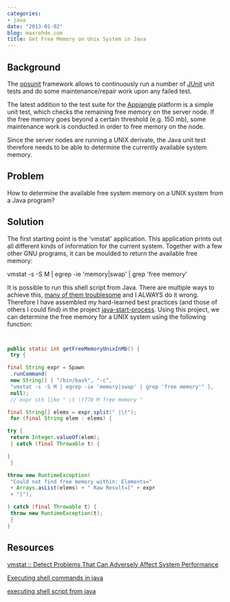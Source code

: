 ```yaml
---
categories:
- java
date: "2013-01-02"
blog: maxrohde.com
title: Get Free Memory on Unix System in Java
---
```


## Background

The [opsunit](https://github.com/mxro/opsunit) framework allows to continuously run a number of [JUnit](http://junit.sourceforge.net/) unit tests and do some maintenance/repair work upon any failed test.

The latest addition to the test suite for the [Appjangle](http://appjangle.com) platform is a simple unit test, which checks the remaining free memory on the server node. If the free memory goes beyond a certain threshold (e.g. 150 mb), some maintenance work is conducted in order to free memory on the node.

Since the server nodes are running a UNIX derivate, the Java unit test therefore needs to be able to determine the currently available system memory.

## Problem

How to determine the available free system memory on a UNIX system from a Java program?

## Solution

The first starting point is the 'vmstat' application. This application prints out all different kinds of information for the current system. Together with a few other GNU programs, it can be moulded to return the available free memory:

vmstat -s -S M | egrep -ie 'memory|swap' | grep 'free memory'

It is possible to run this shell script from Java. There are multiple ways to achieve this, [many of them troublesome](http://intekhabsadekin.wordpress.com/2009/03/05/java-runtimegetruntimeexec-will-and-will-not-work/) and I ALWAYS do it wrong. Therefore I have assembled my hard-learned best practices (and those of others I could find) in the project [java-start-process](https://github.com/mxro/java-start-process). Using this project, we can determine the free memory for a UNIX system using the following function:

```java


public static int getFreeMemoryUnixInMb() {
 try {

final String expr = Spawn
 .runCommand(
 new String[] { "/bin/bash", "-c",
 "vmstat -s -S M | egrep -ie 'memory|swap' | grep 'free memory'" },
 null);
 // expr sth like " \t \t778 M free memory "

final String[] elems = expr.split(" |\t");
 for (final String elem : elems) {

try {
 return Integer.valueOf(elem);
 } catch (final Throwable t) {

}
 }

throw new RuntimeException(
 "Could not find free memory within: Elements="
 + Arrays.asList(elems) + " Raw Result=[" + expr
 + "]");

} catch (final Throwable t) {
 throw new RuntimeException(t);
 }
}
```

## Resources

[vmstat :: Detect Problems That Can Adversely Affect System Performance](%20Detect%20Problems%20That%20Can%20Adversely%20Affect%20System%20Performance)

[Executing shell commands in java](http://www.overclock.net/t/533327/executing-shell-commands-in-java)

[executing shell script from java](http://www.coderanch.com/t/379834/java/java/executing-shell-script-java)
